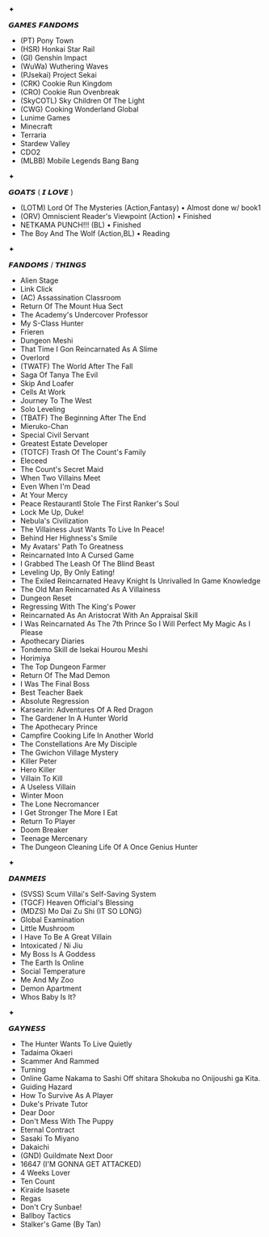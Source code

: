 
   
 ✦


𝙂𝘼𝙈𝙀𝙎 𝙁𝘼𝙉𝘿𝙊𝙈𝙎
- (PT) Pony Town
- (HSR) Honkai Star Rail
- (GI) Genshin Impact
- (WuWa) Wuthering Waves
- (PJsekai) Project Sekai
- (CRK) Cookie Run Kingdom
- (CRO) Cookie Run Ovenbreak
- (SkyCOTL) Sky Children Of The Light
- (CWG) Cooking Wonderland Global
- Lunime Games
- Minecraft
- Terraria
- Stardew Valley
- CDO2
- (MLBB) Mobile Legends Bang Bang

 ✦
 
𝙂𝙊𝘼𝙏𝙎 ( 𝙄 𝙇𝙊𝙑𝙀 )
- (LOTM) Lord Of The Mysteries (Action,Fantasy) • Almost done w/ book1
- (ORV) Omniscient Reader's Viewpoint (Action) • Finished
- NETKAMA PUNCH!!! (BL) • Finished
- The Boy And The Wolf (Action,BL) • Reading
 
 ✦
  
𝙁𝘼𝙉𝘿𝙊𝙈𝙎 / 𝙏𝙃𝙄𝙉𝙂𝙎
- Alien Stage
- Link Click
- (AC) Assassination Classroom
- Return Of The Mount Hua Sect
- The Academy's Undercover Professor
- My S-Class Hunter
- Frieren
- Dungeon Meshi
- That Time I Gon Reincarnated As A Slime
- Overlord
- (TWATF) The World After The Fall
- Saga Of Tanya The Evil
- Skip And Loafer
- Cells At Work
- Journey To The West
- Solo Leveling
- (TBATF) The Beginning After The End
- Mieruko-Chan
- Special Civil Servant
- Greatest Estate Developer
- (TOTCF) Trash Of The Count's Family
- Eleceed
- The Count's Secret Maid
- When Two Villains Meet
- Even When I'm Dead
- At Your Mercy
- Peace RestaurantI Stole The First Ranker's Soul
- Lock Me Up, Duke!
- Nebula's Civilization
- The Villainess Just Wants To Live In Peace!
- Behind Her Highness's Smile
- My Avatars' Path To Greatness
- Reincarnated Into A Cursed Game
- I Grabbed The Leash Of The Blind Beast
- Leveling Up, By Only Eating!
- The Exiled Reincarnated Heavy Knight Is Unrivalled In Game Knowledge
- The Old Man Reincarnated As A Villainess
- Dungeon Reset
- Regressing With The King's Power
- Reincarnated As An Aristocrat With An Appraisal Skill
- I Was Reincarnated As The 7th Prince So I Will Perfect My Magic As I Please
- Apothecary Diaries
- Tondemo Skill de Isekai Hourou Meshi
- Horimiya
- The Top Dungeon Farmer
- Return Of The Mad Demon
- I Was The Final Boss
- Best Teacher Baek
- Absolute Regression
- Karsearin: Adventures Of A Red Dragon
- The Gardener In A Hunter World
- The Apothecary Prince
- Campfire Cooking Life In Another World
- The Constellations Are My Disciple
- The Gwichon Village Mystery
- Killer Peter
- Hero Killer
- Villain To Kill
- A Useless Villain
- Winter Moon
- The Lone Necromancer
- I Get Stronger The More I Eat
- Return To Player
- Doom Breaker
- Teenage Mercenary
- The Dungeon Cleaning Life Of A Once Genius Hunter
   
 ✦
  
𝘿𝘼𝙉𝙈𝙀𝙄𝙎
- (SVSS) Scum Villai's Self-Saving System
- (TGCF) Heaven Official's Blessing
- (MDZS) Mo Dai Zu Shi (IT SO LONG)
- Global Examination
- Little Mushroom
- I Have To Be A Great Villain
- Intoxicated / Ni Jiu
- My Boss Is A Goddess
- The Earth Is Online
- Social Temperature
- Me And My Zoo
- Demon Apartment
- Whos Baby Is It?
 
✦
 
𝙂𝘼𝙔𝙉𝙀𝙎𝙎
- The Hunter Wants To Live Quietly
- Tadaima Okaeri
- Scammer And Rammed
- Turning
- Online Game Nakama to Sashi Off shitara Shokuba no Onijoushi ga Kita.
- Guiding Hazard
- How To Survive As A Player
- Duke's Private Tutor
- Dear Door
- Don't Mess With The Puppy
- Eternal Contract
- Sasaki To Miyano
- Dakaichi
- (GND) Guildmate Next Door
- 16647 (I'M GONNA GET ATTACKED)
- 4 Weeks Lover
- Ten Count
- Kiraide Isasete
- Regas
- Don't Cry Sunbae!
- Ballboy Tactics
- Stalker's Game (By Tan)


<!--
**PraiseThe-Fool/PraiseThe-Fool** is a ✨ _special_ ✨ repository because its `README.md` (this file) appears on your GitHub profile.

Here are some ideas to get you started:

- 🔭 I’m currently working on ...
- 🌱 I’m currently learning ...
- 👯 I’m looking to collaborate on ...
- 🤔 I’m looking for help with ...
- 💬 Ask me about ...
- 📫 How to reach me: ...
- 😄 Pronouns: ...
- ⚡ Fun fact: ...
-->
